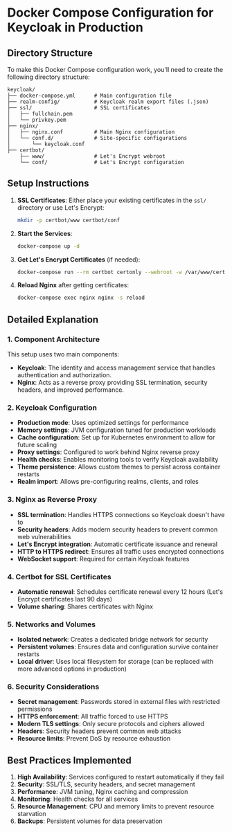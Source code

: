 # Docker Compose Configuration for Keycloak in Production

## Directory Structure

To make this Docker Compose configuration work, you'll need to create the following directory structure:

```
keycloak/
├── docker-compose.yml      # Main configuration file
├── realm-config/           # Keycloak realm export files (.json)
├── ssl/                    # SSL certificates
│   ├── fullchain.pem
│   └── privkey.pem
├── nginx/
│   ├── nginx.conf          # Main Nginx configuration
│   └── conf.d/             # Site-specific configurations
│       └── keycloak.conf
├── certbot/
    ├── www/                # Let's Encrypt webroot
    └── conf/               # Let's Encrypt configuration
```

## Setup Instructions

1. **SSL Certificates**:
   Either place your existing certificates in the `ssl/` directory or use Let's Encrypt:

   ```bash
   mkdir -p certbot/www certbot/conf
   ```

2. **Start the Services**:

   ```bash
   docker-compose up -d
   ```

3. **Get Let's Encrypt Certificates** (if needed):

   ```bash
   docker-compose run --rm certbot certonly --webroot -w /var/www/certbot -d auth.yourdomain.com --email your-email@example.com --agree-tos --no-eff-email
   ```

4. **Reload Nginx** after getting certificates:

   ```bash
   docker-compose exec nginx nginx -s reload
   ```

## Detailed Explanation

### 1. Component Architecture

This setup uses two main components:

- **Keycloak**: The identity and access management service that handles authentication and authorization.
- **Nginx**: Acts as a reverse proxy providing SSL termination, security headers, and improved performance.

### 2. Keycloak Configuration

- **Production mode**: Uses optimized settings for performance
- **Memory settings**: JVM configuration tuned for production workloads
- **Cache configuration**: Set up for Kubernetes environment to allow for future scaling
- **Proxy settings**: Configured to work behind Nginx reverse proxy
- **Health checks**: Enables monitoring tools to verify Keycloak availability
- **Theme persistence**: Allows custom themes to persist across container restarts
- **Realm import**: Allows pre-configuring realms, clients, and roles

### 3. Nginx as Reverse Proxy

- **SSL termination**: Handles HTTPS connections so Keycloak doesn't have to
- **Security headers**: Adds modern security headers to prevent common web vulnerabilities
- **Let's Encrypt integration**: Automatic certificate issuance and renewal
- **HTTP to HTTPS redirect**: Ensures all traffic uses encrypted connections
- **WebSocket support**: Required for certain Keycloak features

### 4. Certbot for SSL Certificates

- **Automatic renewal**: Schedules certificate renewal every 12 hours (Let's Encrypt certificates last 90 days)
- **Volume sharing**: Shares certificates with Nginx

### 5. Networks and Volumes

- **Isolated network**: Creates a dedicated bridge network for security
- **Persistent volumes**: Ensures data and configuration survive container restarts
- **Local driver**: Uses local filesystem for storage (can be replaced with more advanced options in production)

### 6. Security Considerations

- **Secret management**: Passwords stored in external files with restricted permissions
- **HTTPS enforcement**: All traffic forced to use HTTPS
- **Modern TLS settings**: Only secure protocols and ciphers allowed
- **Headers**: Security headers prevent common web attacks
- **Resource limits**: Prevent DoS by resource exhaustion

## Best Practices Implemented

1. **High Availability**: Services configured to restart automatically if they fail
2. **Security**: SSL/TLS, security headers, and secret management
3. **Performance**: JVM tuning, Nginx caching and compression
4. **Monitoring**: Health checks for all services
5. **Resource Management**: CPU and memory limits to prevent resource starvation
6. **Backups**: Persistent volumes for data preservation

